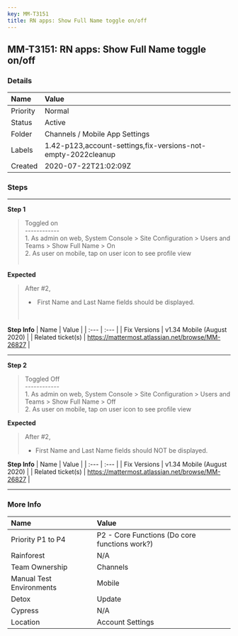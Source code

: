 ```yaml
---
key: MM-T3151
title: RN apps: Show Full Name toggle on/off
---
```


## MM-T3151: RN apps: Show Full Name toggle on/off

### Details

| Name     | Value                                                         |
| :------- | :------------------------------------------------------------ |
| Priority | Normal                                                        |
| Status   | Active                                                        |
| Folder   | Channels / Mobile App Settings                                |
| Labels   | 1.42-p123,account-settings,fix-versions-not-empty-2022cleanup |
| Created  | 2020-07-22T21:02:09Z                                          |

### Steps

<hr/>

**Step 1**

> <article>Toggled on<br>------------<br>1. As admin on web, System Console &gt; Site Configuration &gt; Users and Teams &gt; Show Full Name &gt; On<br>2. As user on mobile, tap on user icon to see profile view<br><br></article>

**Expected**

> <article>After #2,<ul><li>&nbsp;First Name and Last Name fields should be displayed.</li></ul><br></article>

**Step Info**
| Name | Value |
| :--- | :--- |
| Fix Versions | v1.34 Mobile (August 2020) |
| Related ticket(s) | <a href="https://mattermost.atlassian.net/browse/MM-26827">https://mattermost.atlassian.net/browse/MM-26827</a> |

<hr/>

**Step 2**

> <article>Toggled Off<br>------------<br>1. As admin on web, System Console &gt; Site Configuration &gt; Users and Teams &gt; Show Full Name &gt; Off<br>2. As user on mobile, tap on user icon to see profile view</article>

**Expected**

> <article>After #2,<ul><li>First Name and Last Name fields should NOT be displayed.</li></ul></article>

**Step Info**
| Name | Value |
| :--- | :--- |
| Fix Versions | v1.34 Mobile (August 2020) |
| Related ticket(s) | <a href="https://mattermost.atlassian.net/browse/MM-26827">https://mattermost.atlassian.net/browse/MM-26827</a> |

<hr/>

### More Info

| Name                     | Value                                         |
| :----------------------- | :-------------------------------------------- |
| Priority P1 to P4        | P2 - Core Functions (Do core functions work?) |
| Rainforest               | N/A                                           |
| Team Ownership           | Channels                                      |
| Manual Test Environments | Mobile                                        |
| Detox                    | Update                                        |
| Cypress                  | N/A                                           |
| Location                 | Account Settings                              |

